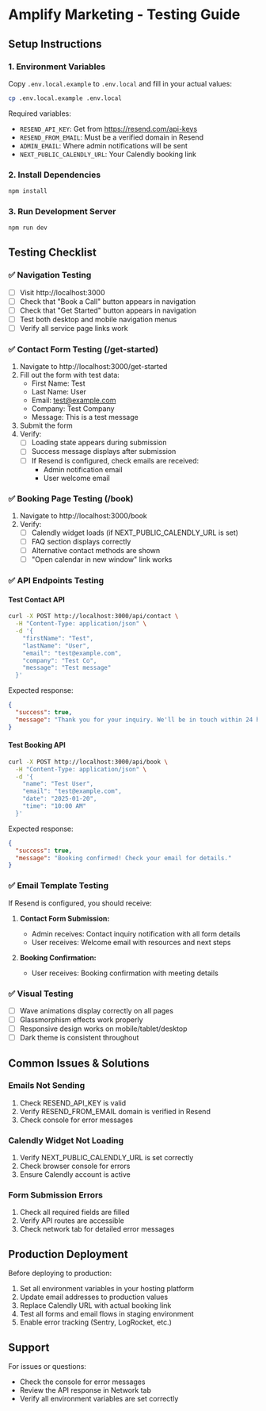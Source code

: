 # Amplify Marketing - Testing Guide

## Setup Instructions

### 1. Environment Variables
Copy `.env.local.example` to `.env.local` and fill in your actual values:

```bash
cp .env.local.example .env.local
```

Required variables:
- `RESEND_API_KEY`: Get from https://resend.com/api-keys
- `RESEND_FROM_EMAIL`: Must be a verified domain in Resend
- `ADMIN_EMAIL`: Where admin notifications will be sent
- `NEXT_PUBLIC_CALENDLY_URL`: Your Calendly booking link

### 2. Install Dependencies
```bash
npm install
```

### 3. Run Development Server
```bash
npm run dev
```

## Testing Checklist

### ✅ Navigation Testing
- [ ] Visit http://localhost:3000
- [ ] Check that "Book a Call" button appears in navigation
- [ ] Check that "Get Started" button appears in navigation
- [ ] Test both desktop and mobile navigation menus
- [ ] Verify all service page links work

### ✅ Contact Form Testing (/get-started)
1. Navigate to http://localhost:3000/get-started
2. Fill out the form with test data:
   - First Name: Test
   - Last Name: User
   - Email: test@example.com
   - Company: Test Company
   - Message: This is a test message
3. Submit the form
4. Verify:
   - [ ] Loading state appears during submission
   - [ ] Success message displays after submission
   - [ ] If Resend is configured, check emails are received:
     - Admin notification email
     - User welcome email

### ✅ Booking Page Testing (/book)
1. Navigate to http://localhost:3000/book
2. Verify:
   - [ ] Calendly widget loads (if NEXT_PUBLIC_CALENDLY_URL is set)
   - [ ] FAQ section displays correctly
   - [ ] Alternative contact methods are shown
   - [ ] "Open calendar in new window" link works

### ✅ API Endpoints Testing

#### Test Contact API
```bash
curl -X POST http://localhost:3000/api/contact \
  -H "Content-Type: application/json" \
  -d '{
    "firstName": "Test",
    "lastName": "User",
    "email": "test@example.com",
    "company": "Test Co",
    "message": "Test message"
  }'
```

Expected response:
```json
{
  "success": true,
  "message": "Thank you for your inquiry. We'll be in touch within 24 hours!"
}
```

#### Test Booking API
```bash
curl -X POST http://localhost:3000/api/book \
  -H "Content-Type: application/json" \
  -d '{
    "name": "Test User",
    "email": "test@example.com",
    "date": "2025-01-20",
    "time": "10:00 AM"
  }'
```

Expected response:
```json
{
  "success": true,
  "message": "Booking confirmed! Check your email for details."
}
```

### ✅ Email Template Testing
If Resend is configured, you should receive:

1. **Contact Form Submission:**
   - Admin receives: Contact inquiry notification with all form details
   - User receives: Welcome email with resources and next steps

2. **Booking Confirmation:**
   - User receives: Booking confirmation with meeting details

### ✅ Visual Testing
- [ ] Wave animations display correctly on all pages
- [ ] Glassmorphism effects work properly
- [ ] Responsive design works on mobile/tablet/desktop
- [ ] Dark theme is consistent throughout

## Common Issues & Solutions

### Emails Not Sending
1. Check RESEND_API_KEY is valid
2. Verify RESEND_FROM_EMAIL domain is verified in Resend
3. Check console for error messages

### Calendly Widget Not Loading
1. Verify NEXT_PUBLIC_CALENDLY_URL is set correctly
2. Check browser console for errors
3. Ensure Calendly account is active

### Form Submission Errors
1. Check all required fields are filled
2. Verify API routes are accessible
3. Check network tab for detailed error messages

## Production Deployment

Before deploying to production:
1. Set all environment variables in your hosting platform
2. Update email addresses to production values
3. Replace Calendly URL with actual booking link
4. Test all forms and email flows in staging environment
5. Enable error tracking (Sentry, LogRocket, etc.)

## Support

For issues or questions:
- Check the console for error messages
- Review the API response in Network tab
- Verify all environment variables are set correctly
